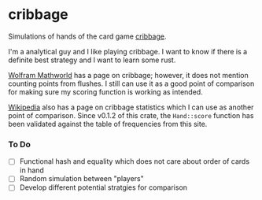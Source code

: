 # cribbage

Simulations of hands of the card game [cribbage](https://en.wikipedia.org/wiki/Cribbage).

I'm a analytical guy and I like playing cribbage. 
I want to know if there is a definite best strategy and I want to learn some rust.

[Wolfram Mathworld](https://mathworld.wolfram.com/Cribbage.html) has a page on cribbage;
however, it does not mention counting points from flushes. I still can use it as a good
point of comparison for making sure my scoring function is working as intended.

[Wikipedia](https://en.wikipedia.org/wiki/Cribbage_statistics) also has a page on cribbage
statistics which I can use as another point of comparison. Since v0.1.2 of this crate, the
`Hand::score` function has been validated against the table of frequencies from this site.

### To Do
- [ ] Functional hash and equality which does not care about order of cards in hand
- [ ] Random simulation between "players"
- [ ] Develop different potential stratgies for comparison
